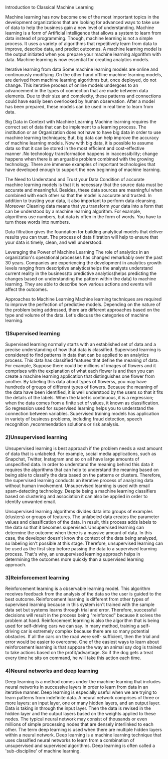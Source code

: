 Introduction to Classical Machine Learning

Machine learning has now become one of the most important topics in the development organizations that are looking for advanced ways to take use of data to help the business gain a new level of understanding. Machine learning is a form of Artificial Intelligence that allows a system to learn from data instead of programming. Though, machine learning is not a simple process. It uses a variety of algorithms that repetitively learn from data to improve, describe data, and predict outcomes. A machine learning model is the output initiated when you prepare your machine learning algorithm with data. Machine learning is now essential for creating analytics models.

Iterative learning from data
Some machine learning models are online and continuously modifying .On the other hand offline machine learning models, are derived from machine learning algorithms but, once deployed, do not change. This iterative process of online models undergoes to an advancement in the types of connection that are made between data elements. Due to their size and complexity, these patterns and connections could have easily been overlooked by human observation. After a model has been prepared, these models can be used in real time to learn from data.

Big Data in Context with Machine Learning
Machine learning requires the correct set of data that can be implement to a learning process. The institution or an Organization does not have to have big data in order to use machine learning techniques; But, big data can help improve the accuracy of machine learning models. Now with big data, it is possible to assume data so that it can be stored in the most efficient and cost-effective manner .No technology transformation happens in inaccessibility; change happens when there is an arguable problem combined with the growing technology. There are immense examples of important technologies that have developed enough to support the new beginning of machine learning.

The Need to Understand and Trust your Data
Condition of accurate machine learning models is that it is necessary that the source data must be accurate and meaningful. Besides, these data sources are meaningful when combined with each other so that the model is accurate and trusted. In addition to trusting your data, it also important to perform data cleansing. Moreover Cleaning data means that you transform your data into a form that can be understood by a machine learning algorithm. For example, algorithms use numbers, but data is often in the form of words. You have to turn those words into numbers.

Data filtration gives the foundation for building analytical models that deliver results you can trust. The process of data filtration will help to ensure that your data is timely, clean, and well understood.

Leveraging the Power of Machine Learning
The role of analytics in an organization's operational processes has changed remarkably over the past 30 years. Companies are experiencing the development in analytics growth levels ranging from descriptive analytics(helps the analysts understand current reality in the business)to predictive analytics(helps predicting the changes based on understanding the pattern within the data) to machine learning. They are able to describe how various actions and events will affect the outcomes.


Approaches to Machine Learning
Machine learning techniques are required to improve the perfection of predictive models. Depending on the nature of the problem being addressed, there are different approaches based on the type and volume of the data. Let's discuss the categories of machine learning.

### 1)Supervised learning


Supervised learning normally starts with an established set of data and a precise understanding of how that data is classified. Supervised learning is considered to find patterns in data that can be applied to an analytics process. This data has classified features that define the meaning of data. For example, Suppose there could be millions of images of flowers and it comprises with the explanation of what each flower is and then you can create a machine learning application that distinguishes one flower from another. By labeling this data about types of flowerss, you may have hundreds of groups of different types of flowers. Because the meaning of the data have been identified, it is well understood by the users so that it fits the details of the labels. When the label is continuous, it is a regression; when the data comes from a finite set of values, it known as classification. So regression used for supervised learning helps you to understand the connection between variables.
Supervised training models has application in variety of business problems, including fraud detection, speech recognition ,recommendation solutions or risk analysis.

### 2)Unsupervised learning


Unsupervised learning is best approach if the problem needs a vast amount of data that is unlabeled. For example, social media applications, such as Snapchat, Twitter, Instagram and so on all have large amounts of unspecified data. In order to understand the meaning behind this data it requires the algorithms that can help to understand the meaning based on being able to classify the data based on the patterns or clusters. Therefore, the supervised learning conducts an iterative process of analyzing data without human involvement. Unsupervised learning is used with email spam-detecting technology. Despite being a machine learning classifiers based on clustering and association it can also be applied in order to identify unwanted email.

Unsupervised learning algorithms divides data into groups of examples (clusters) or groups of features. The unlabeled data creates the parameter values and classification of the data. In result, this process adds labels to the data so that it becomes supervised. Unsupervised learning can determine the outcome when there is a massive amount of data. In this case, the developer doesn't know the context of the data being analyzed, so labeling isn't possible at this stage. Therefore, unsupervised learning can be used as the first step before passing the data to a supervised learning process. That's why, an unsupervised learning approach helps in determining the outcomes more quickly than a supervised learning approach.

### 3)Reinforcement learning


Reinforcement learning is a observable learning model. This algorithm receives feedback from the analysis of the data so the user is guided to the best outcome. Reinforcement learning is different from other types of supervised learning because in this system isn't trained with the sample data set but systems learns through trial and error. Therefore, successful decisions will result in the process being "reinforced" because it solves the problem at hand. Reinforcement learning is also the algorithm that is being used for self-driving cars we can say. In many method, training a self-driving car is extremely complex because there are so many potential obstacles. If all the cars on the road were self- sufficient, then the trial and error would be easier to overcome. One of the easiest ways to learn about reinforcement learning is that suppose the way an animal say dog is trained to take actions based on the profit/advantage. So if the dog gets a treat every time he sits on command, he will take this action each time.

### 4)Neural networks and deep learning


Deep learning is a method comes under the machine learning that includes neural networks in successive layers in order to learn from data in an iterative manner. Deep learning is especially useful when we are trying to learn patterns from indefinite data.
A neural network comprises of three or more layers: an input layer, one or many hidden layers, and an output layer. Data is taking in through the input layer. Then the data is revised in the hidden layer and the output layers based on the weights applied to these nodes. The typical neural network may consist of thousands or even millions of simple processing nodes that are densely interlinked to each other. The term deep learning is used when there are multiple hidden layers within a neural network. Deep learning is a machine learning technique that uses classified neural networks to learn from a combination of unsupervised and supervised algorithms. Deep learning is often called a 'sub-discipline' of machine learning.
